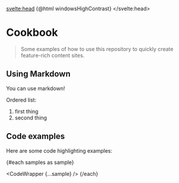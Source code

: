 <script>

import CodeWrapper from '$components/CodeWrapper.svelte'
import OutlineHelper from '$components/OutlineHelper.svelte'
import windowsHighContrast from "svelte-highlight/src/styles/windows-high-contrast"
import samples from './cookbook.json'

</script>

<svelte:head>
  {@html windowsHighContrast}
</svelte:head>

<div class="markdown-generated">

<OutlineHelper />

# Cookbook

> Some examples of how to use this repository to quickly create feature-rich content sites.

## Using Markdown

You can use markdown!

Ordered list:

1. first thing
2. second thing

## Code examples

Here are some code highlighting examples:

{#each samples as sample}
  <!-- <pre>{sample.code}</pre> -->
  <CodeWrapper {...sample} />
{/each}

</div>

<style></style>

